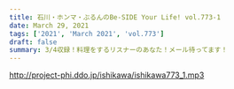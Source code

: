 ```yaml
---
title: 石川・ホンマ・ぶるんのBe-SIDE Your Life! vol.773-1
date: March 29, 2021
tags: ['2021', 'March 2021', 'vol.773']
draft: false
summary: 3/4収録！料理をするリスナーのあなた！メール待ってます！
---
```


http://project-phi.ddo.jp/ishikawa/ishikawa773_1.mp3